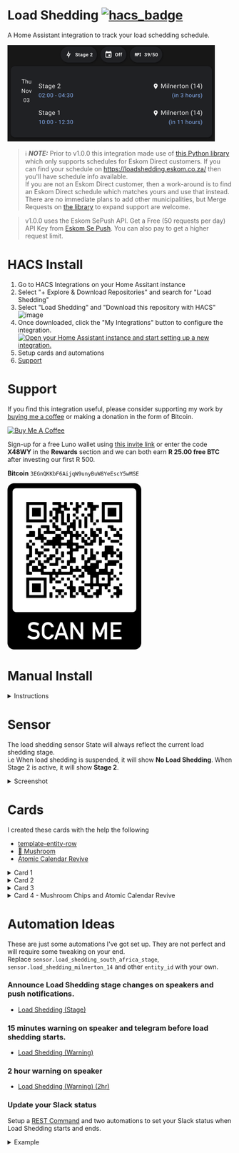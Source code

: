 # Load Shedding [![hacs_badge](https://img.shields.io/badge/HACS-Default-41BDF5.svg)](https://github.com/hacs/integration)

A Home Assistant integration to track your load schedding schedule.

![img_10.png](img_10.png)

> ℹ️ **_NOTE:_**  Prior to v1.0.0 this integration made use of [this Python library](https://gitlab.com/wernerhp/load-shedding) which only supports schedules for Eskom Direct customers.  If you can find your schedule on https://loadshedding.eskom.co.za/ then you'll have schedule info available.  
> If you are not an Eskom Direct customer, then a work-around is to find an Eskom Direct schedule which matches yours and use that instead.  There are no immediate plans to add other municipalities, but Merge Requests on [the library](https://gitlab.com/wernerhp/load-shedding) to expand support are welcome.

>  v1.0.0 uses the Eskom SePush API.  Get a Free (50 requests per day) API Key from [Eskom Se Push](https://eskomsepush.gumroad.com/l/api).  You can also pay to get a higher request limit.

# HACS Install 
1. Go to HACS Integrations on your Home Assitant instance
2. Select "+ Explore & Download Repositories" and search for "Load Shedding"
3. Select "Load Shedding" and "Download this repository with HACS"
![image](https://user-images.githubusercontent.com/2578772/167293308-d3ef2131-bc71-431e-a1ff-6e02f02af000.png)
4. Once downloaded, click the "My Integrations" button to configure the integration.  
[![Open your Home Assistant instance and start setting up a new integration.](https://my.home-assistant.io/badges/config_flow_start.svg)](https://my.home-assistant.io/redirect/config_flow_start/?domain=load_shedding)
5. Setup cards and automations
6. [Support](https://github.com/wernerhp/ha.integration.load_shedding/blob/master/README.md#support)

# Support 
If you find this integration useful, please consider supporting my work by [buying me a coffee](https://www.buymeacoffee.com/wernerhp) or making a donation in the form of Bitcoin.

<a href="https://www.buymeacoffee.com/wernerhp" target="_blank"><img src="https://www.buymeacoffee.com/assets/img/custom_images/orange_img.png" alt="Buy Me A Coffee" style="height: auto !important;width: auto !important;" ></a>

Sign-up for a free Luno wallet using [this invite link](http://www.luno.com/invite/X48WY) or enter the code **X48WY** in the **Rewards** section and we can both earn **R 25.00 free BTC** after investing our first R 500.

**Bitcoin** `3EGnQKKbF6AijqW9unyBuW8YeEscY5wMSE`

![](img_9.png)

# Manual Install
<details>
<summary>Instructions</summary>

1. Download and unzip to your Home Assistant `config/custom_components` folder.
  <details>
  <summary>Screenshot</summary>
  
![image](https://user-images.githubusercontent.com/2578772/164681660-57d56fc4-4713-4be5-9ef1-bf2f7cf96b64.png)
  </details>
  
2. Restart Home Assistant.
3. Go to Settings > Devices & Services > + Add Integration

[![Open your Home Assistant instance and start setting up a new integration.](https://my.home-assistant.io/badges/config_flow_start.svg)](https://my.home-assistant.io/redirect/config_flow_start/?domain=load_shedding)

5. Search for 'Load Shedding' and follow the config flow.
<details>
<summary>Screenshot</summary>
  
![img_7.png](img_7.png)
  </details>

6. If you're coming from a previous version of this integration, you may need to delete the `.json` files in `/config/.cache`.
<details>
  <summary>Screenshot</summary>
  
![image](https://user-images.githubusercontent.com/2578772/164681929-e3afc6ea-5821-4ac5-8fa8-eee04c819eb6.png)
  </details>
</details>

# Sensor
The load shedding sensor State will always reflect the current load shedding stage.  
i.e When load shedding is suspended, it will show **No Load Shedding**.  When Stage 2 is active, it will show **Stage 2**.

<details>
  <summary>Screenshot</summary>

| ![img_5.png](img_5.png) | ![img_4.png](img_4.png) | 

![img_6.png](img_6.png)

  </details>

# Cards
I created these cards with the help the following
- [template-entity-row](https://github.com/thomasloven/lovelace-template-entity-row) 
- [🍄 Mushroom](https://github.com/piitaya/lovelace-mushroom)
- [Atomic Calendar Revive](https://github.com/totaldebug/atomic-calendar-revive)
<details>
  <summary>Card 1</summary>

[Code](examples/card1.yaml)  
![img.png](img.png)
</details>

<details>
  <summary>Card 2</summary>

[Code](examples/card2.yaml)  
![img_1.png](img_1.png)
</details>

<details>
  <summary>Card 3</summary>

[Code](examples/card3.yaml)  
![img_2.png](img_2.png)  
</details>

<details>
  <summary>Card 4 - Mushroom Chips and Atomic Calendar Revive</summary>

[Code](examples/card4.yaml)  
![img_10.png](img_10.png)  
</details>

# Automation Ideas
These are just some automations I've got set up.  They are not perfect and will require some tweaking on your end.    
Replace `sensor.load_shedding_south_africa_stage`, `sensor.load_shedding_milnerton_14` and other `entity_id` with your own.

### Announce Load Shedding stage changes on speakers and push notifications.
- [Load Shedding (Stage)](examples/automation1.yaml)
  
### 15 minutes warning on speaker and telegram before load shedding starts.
- [Load Shedding (Warning)](examples/automation2.yaml)

### 2 hour warning on speaker
- [Load Shedding (Warning) (2hr)](examples/automation3.yaml)

### Update your Slack status

Setup a [REST Command](https://www.home-assistant.io/integrations/rest_command/) and two automations to set your Slack status when Load Shedding starts and ends.
<details>
<summary>Example</summary>

`secrets.yaml`
```yaml
slack_token: Bearer xoxp-XXXXXXXXXX-XXXXXXXXXXXX-XXXXXXXXXXXXX-XXXXXXXXXXXXXXXXXXXXXXXXXXXXXXXX
```  
`configuration.yaml`
```yaml
rest_command: 
    slack_status:
      url: https://slack.com/api/users.profile.set
      method: POST
      headers:
        authorization: !secret slack_token
        accept: "application/json, text/html"
      payload: '{"profile":{"status_text": "{{ status }}","status_emoji": "{{ emoji }}"}}'
      content_type: "application/json; charset=utf-8"
      verify_ssl: true
```
- [Load Shedding (Start)](examples/automation3.yaml)  
- [Load Shedding (End)](examples/automation4.yaml)
</details>